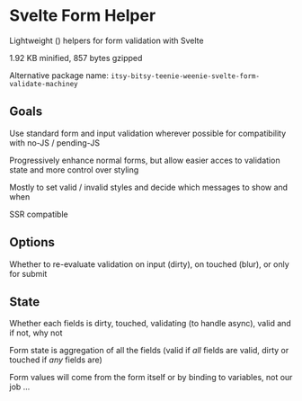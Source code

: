 # Svelte Form Helper

Lightweight () helpers for form validation with Svelte

1.92 KB minified, 857 bytes gzipped

Alternative package name: `itsy-bitsy-teenie-weenie-svelte-form-validate-machiney`

## Goals

Use standard form and input validation wherever possible for compatibility with no-JS / pending-JS

Progressively enhance normal forms, but allow easier acces to validation state and more control over styling

Mostly to set valid / invalid styles and decide which messages to show and when

SSR compatible

## Options

Whether to re-evaluate validation on input (dirty), on touched (blur), or only for submit

## State

Whether each fields is dirty, touched, validating (to handle async), valid and if not, why not

Form state is aggregation of all the fields (valid if _all_ fields are valid, dirty or touched if _any_ fields are)

Form values will come from the form itself or by binding to variables, not our job ...
